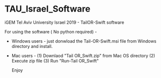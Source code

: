 # TAU_Israel_Software
iGEM Tel Aviv University Israel 2019 - TailOR-Swift software

For using the software ( No python required) -
* Windows users - just donwload the Tail-OR-Swift.msi file from Windows directory and install.
* Mac users - 
  (1) Downlaod "Tail OR_Swift.zip" from Mac OS directory
  (2) Execute zip file
  (3) Run "Run-Tail OR_Swift" 
  
  Enjoy

